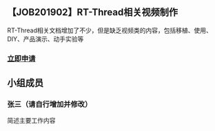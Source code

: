 ## 【JOB201902】RT-Thread相关视频制作

RT-Thread相关文档增加了不少，但是缺乏视频类的内容，包括移植、使用、DIY、产品演示、动手实验等


### [立即申请]( https://github.com/RT-Thread/community-activities/edit/master/2019/JOB201910.md )

## 小组成员

### 张三（请自行增加并修改）

简述主要工作内容
